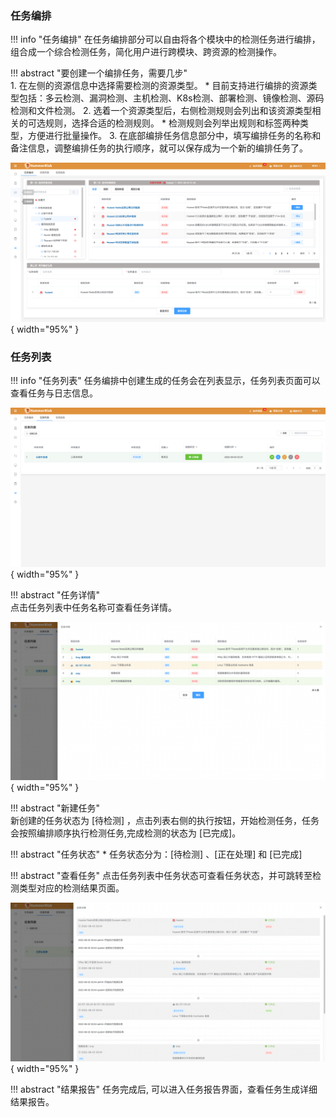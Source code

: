 ### 任务编排

!!! info "任务编排"
    在任务编排部分可以自由将各个模块中的检测任务进行编排，组合成一个综合检测任务，简化用户进行跨模块、跨资源的检测操作。  

!!! abstract "要创建一个编排任务，需要几步"  
    1. 在左侧的资源信息中选择需要检测的资源类型。 
        * 目前支持进行编排的资源类型包括：多云检测、漏洞检测、主机检测、K8s检测、部署检测、镜像检测、源码检测和文件检测。 
    2. 选着一个资源类型后，右侧检测规则会列出和该资源类型相关的可选规则，选择合适的检测规则。
        * 检测规则会列举出规则和标签两种类型，方便进行批量操作。
    3. 在底部编排任务信息部分中，填写编排任务的名称和备注信息，调整编排任务的执行顺序，就可以保存成为一个新的编排任务了。

![任务编排](../img/user/task/task.png){ width="95%" }

### 任务列表

!!! info "任务列表"
    任务编排中创建生成的任务会在列表显示，任务列表页面可以查看任务与日志信息。

![任务列表](../img/user/task/task1.png){ width="95%" }

!!! abstract "任务详情"  
    点击任务列表中任务名称可查看任务详情。

![任务详情](../img/user/task/task10.png){ width="95%" }

!!! abstract "新建任务"  
    新创建的任务状态为 [待检测] ，点击列表右侧的执行按钮，开始检测任务，任务会按照编排顺序执行检测任务,完成检测的状态为 [已完成]。

!!! abstract "任务状态"
    * 任务状态分为：[待检测] 、[正在处理] 和 [已完成]

!!! abstract "查看任务"
    点击任务列表中任务状态可查看任务状态，并可跳转至检测类型对应的检测结果页面。

![任务状态](../img/user/task/task11.png){ width="95%" }

!!! abstract "结果报告"
    任务完成后, 可以进入任务报告界面，查看任务生成详细结果报告。
